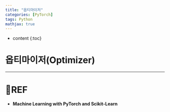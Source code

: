 ```yaml
---
title: "옵티마이저"
categories: [PyTorch]
tags: Python
mathjax: true
---
```


* content
{:toc}
# 옵티마이저(Optimizer)



---

# 📌REF

-   **Machine Learning with PyTorch and Scikit-Learn**

